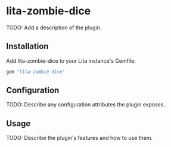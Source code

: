 # lita-zombie-dice

TODO: Add a description of the plugin.

## Installation

Add lita-zombie-dice to your Lita instance's Gemfile:

``` ruby
gem "lita-zombie-dice"
```

## Configuration

TODO: Describe any configuration attributes the plugin exposes.

## Usage

TODO: Describe the plugin's features and how to use them.
